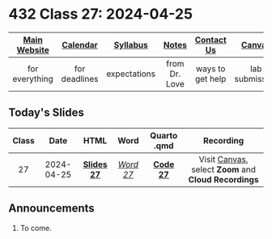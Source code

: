 # 432 Class 27: 2024-04-25

[Main Website](https://thomaselove.github.io/432-2024/) | [Calendar](https://thomaselove.github.io/432-2024/calendar.html) | [Syllabus](https://thomaselove.github.io/432-syllabus-2024/) | [Notes](https://thomaselove.github.io/432-notes/) | [Contact Us](https://thomaselove.github.io/432-2024/contact.html) | [Canvas](https://canvas.case.edu) | [Data and Code](https://github.com/THOMASELOVE/432-data) | [Sources](https://github.com/THOMASELOVE/432-classes-2024/tree/main/sources)
:-----------: | :--------------: | :----------: | :---------: | :-------------: | :-----------: | :------------: |:------:
for everything | for deadlines | expectations | from Dr. Love | ways to get help | lab submission | for downloads | to read

## Today's Slides

Class | Date | HTML | Word | Quarto .qmd | Recording
:---: | :--------: | :------: | :------: | :------: | :-------------:
27 | 2024-04-25 | **[Slides 27](https://thomaselove.github.io/432-slides-2024/slides27.html)** | *[Word 27](https://thomaselove.github.io/432-slides-2024/slides27w.docx)* | **[Code 27](https://github.com/THOMASELOVE/432-slides-2024/blob/main/slides27.qmd)** | Visit [Canvas](https://canvas.case.edu/), select **Zoom** and **Cloud Recordings**

## Announcements

1. To come.
